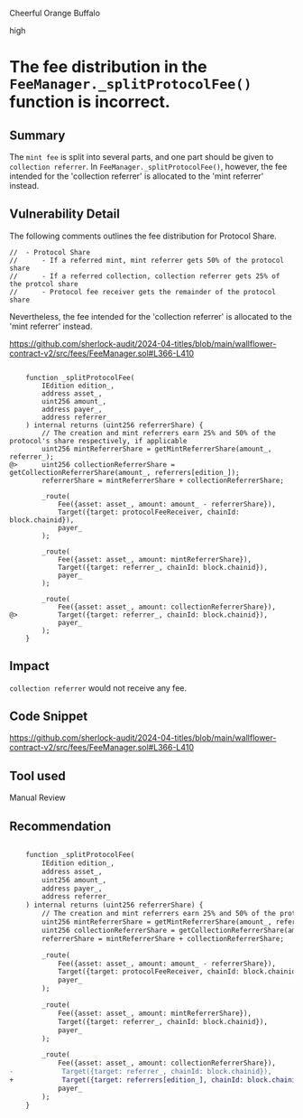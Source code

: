Cheerful Orange Buffalo

high

# The fee distribution in the `FeeManager._splitProtocolFee()` function is incorrect.

## Summary

The `mint fee` is split into several parts, and one part should be given to `collection referrer`. In `FeeManager._splitProtocolFee()`, 
however, the fee intended for the 'collection referrer' is allocated to the 'mint referrer' instead.

## Vulnerability Detail

The following comments outlines the fee distribution for Protocol Share.

    //  - Protocol Share
    //      - If a referred mint, mint referrer gets 50% of the protocol share
    //      - If a referred collection, collection referrer gets 25% of the protcol share
    //      - Protocol fee receiver gets the remainder of the protocol share

Nevertheless, the fee intended for the 'collection referrer' is allocated to the 'mint referrer' instead.

https://github.com/sherlock-audit/2024-04-titles/blob/main/wallflower-contract-v2/src/fees/FeeManager.sol#L366-L410

```solidity

    function _splitProtocolFee(
        IEdition edition_,
        address asset_,
        uint256 amount_,
        address payer_,
        address referrer_
    ) internal returns (uint256 referrerShare) {
        // The creation and mint referrers earn 25% and 50% of the protocol's share respectively, if applicable
        uint256 mintReferrerShare = getMintReferrerShare(amount_, referrer_);
@>      uint256 collectionReferrerShare = getCollectionReferrerShare(amount_, referrers[edition_]);
        referrerShare = mintReferrerShare + collectionReferrerShare;

        _route(
            Fee({asset: asset_, amount: amount_ - referrerShare}),
            Target({target: protocolFeeReceiver, chainId: block.chainid}),
            payer_
        );

        _route(
            Fee({asset: asset_, amount: mintReferrerShare}),
            Target({target: referrer_, chainId: block.chainid}),
            payer_
        );

        _route(
            Fee({asset: asset_, amount: collectionReferrerShare}),
@>          Target({target: referrer_, chainId: block.chainid}),
            payer_
        );
    }

```

## Impact

`collection referrer` would not receive any fee.

## Code Snippet

https://github.com/sherlock-audit/2024-04-titles/blob/main/wallflower-contract-v2/src/fees/FeeManager.sol#L366-L410

## Tool used

Manual Review

## Recommendation

```diff

    function _splitProtocolFee(
        IEdition edition_,
        address asset_,
        uint256 amount_,
        address payer_,
        address referrer_
    ) internal returns (uint256 referrerShare) {
        // The creation and mint referrers earn 25% and 50% of the protocol's share respectively, if applicable
        uint256 mintReferrerShare = getMintReferrerShare(amount_, referrer_);
        uint256 collectionReferrerShare = getCollectionReferrerShare(amount_, referrers[edition_]);
        referrerShare = mintReferrerShare + collectionReferrerShare;

        _route(
            Fee({asset: asset_, amount: amount_ - referrerShare}),
            Target({target: protocolFeeReceiver, chainId: block.chainid}),
            payer_
        );

        _route(
            Fee({asset: asset_, amount: mintReferrerShare}),
            Target({target: referrer_, chainId: block.chainid}),
            payer_
        );

        _route(
            Fee({asset: asset_, amount: collectionReferrerShare}),
-            Target({target: referrer_, chainId: block.chainid}),
+            Target({target: referrers[edition_], chainId: block.chainid}),
            payer_
        );
    }

```